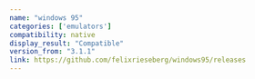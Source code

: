 ```yaml
---
name: "windows 95"
categories: ['emulators']
compatibility: native
display_result: "Compatible"
version_from: "3.1.1"
link: https://github.com/felixrieseberg/windows95/releases
---
```

